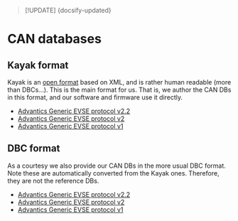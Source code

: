 > [!UPDATE] {docsify-updated}
# CAN databases

## Kayak format

Kayak is an [open format](https://github.com/julietkilo/kcd) based on XML, and is rather human
readable (more than DBCs...). This is the main format for us. That is, we author the CAN DBs in this
format, and our software and firmware use it directly.

- [Advantics Generic EVSE protocol v2.2](charge-controllers/secc_generic/Advantics_Generic_EVSE_protocol_v2.2.kcd ':ignore')
- [Advantics Generic EVSE protocol v2](charge-controllers/secc_generic/Advantics_Generic_EVSE_protocol_v2.kcd ':ignore')
- [Advantics Generic EVSE protocol v1](charge-controllers/secc_generic/Advantics_Generic_EVSE_protocol_v1.kcd ':ignore')

## DBC format

As a courtesy we also provide our CAN DBs in the more usual DBC format. Note these are automatically
converted from the Kayak ones. Therefore, they are not the reference DBs.

- [Advantics Generic EVSE protocol v2.2](charge-controllers/secc_generic/Advantics_Generic_EVSE_protocol_v2.2.dbc ':ignore')
- [Advantics Generic EVSE protocol v2](charge-controllers/secc_generic/Advantics_Generic_EVSE_protocol_v2.dbc ':ignore')
- [Advantics Generic EVSE protocol v1](charge-controllers/secc_generic/Advantics_Generic_EVSE_protocol_v1.dbc ':ignore')
